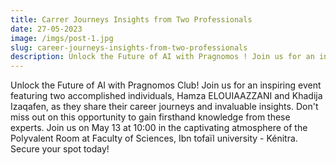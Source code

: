 ```yaml
---
title: Carrer Journeys Insights from Two Professionals
date: 27-05-2023
image: /imgs/post-1.jpg
slug: career-journeys-insights-from-two-professionals
description: Unlock the Future of AI with Pragnomos ! Join us for an inspiring event featuring two accomplished individuals, Hamza ELOUIAAZZANI and Khadija Izaqafen, as they share their career journeys and invaluable insights.
---
```


Unlock the Future of AI with Pragnomos Club! Join us for an inspiring event featuring two accomplished individuals, Hamza ELOUIAAZZANI and Khadija Izaqafen, as they share their career journeys and invaluable insights. Don't miss out on this opportunity to gain firsthand knowledge from these experts. Join us on May 13 at 10:00 in the captivating atmosphere of the Polyvalent Room at Faculty of Sciences, Ibn tofaïl university - Kénitra. Secure your spot today!